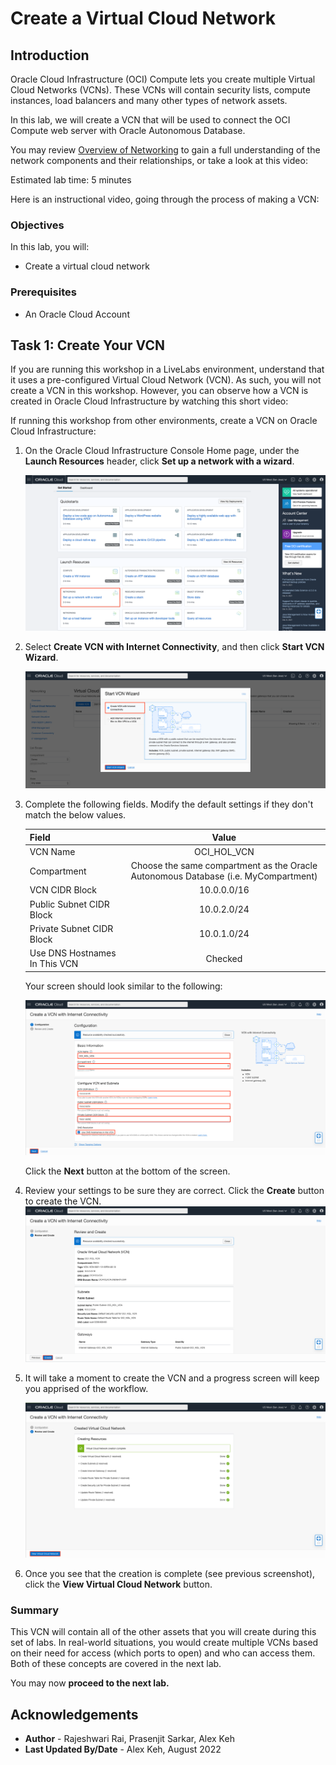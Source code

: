 # Create a Virtual Cloud Network

## Introduction

Oracle Cloud Infrastructure (OCI) Compute lets you create multiple Virtual Cloud Networks (VCNs). These VCNs will contain security lists, compute instances, load balancers and many other types of network assets. 

In this lab, we will create a VCN that will be used to connect the OCI Compute web server with Oracle Autonomous Database.

You may review [Overview of Networking](https://docs.cloud.oracle.com/iaas/Content/Network/Concepts/overview.htm) to gain a full understanding of the network components and their relationships, or take a look at this video:

[](youtube:mIYSgeX5FkM)

Estimated lab time: 5 minutes

Here is an instructional video, going through the process of making a VCN:

[](youtube:eOGPej8n_ws)

### Objectives
In this lab, you will:
- Create a virtual cloud network

### Prerequisites

* An Oracle Cloud Account

## Task 1: Create Your VCN

If you are running this workshop in a LiveLabs environment, understand that it uses a pre-configured Virtual Cloud Network (VCN). As such, you will not create a VCN in this workshop. However, you can observe how a VCN is created in Oracle Cloud Infrastructure by watching this short video:

 [](youtube:lxQYHuvipx8)

If running this workshop from other environments, create a VCN on Oracle Cloud Infrastructure:

1. On the Oracle Cloud Infrastructure Console Home page, under the **Launch Resources** header, click **Set up a network with a wizard**.

    ![Setup a network with the wizard](./images/setup-vcn.png " ")

2. Select **Create VCN with Internet Connectivity**, and then click **Start VCN Wizard**.

    ![Start VCN wizard](./images/start-wizard.png " ")

3. Complete the following fields. Modify the default settings if they don't match the below values.

    |                  **Field**              |    **Value**  |
    |----------------------------------------|:------------:|
    |VCN Name |OCI\_HOL\_VCN|
    |Compartment |  Choose the same compartment as the Oracle Autonomous Database (i.e. MyCompartment)
    |VCN CIDR Block|10.0.0.0/16|
    |Public Subnet CIDR Block|10.0.2.0/24|
    |Private Subnet CIDR Block|10.0.1.0/24|
    |Use DNS Hostnames In This VCN| Checked|

    Your screen should look similar to the following:

    ![Configure VCN](./images/vcn-configuration.png " ")

     Click the **Next** button at the bottom of the screen.

4. Review your settings to be sure they are correct. Click the **Create** button to create the VCN. 
    ![Review VCN configuration](./images/review-vcn.png " ")

5. It will take a moment to create the VCN and a progress screen will keep you apprised of the workflow.

    ![VCN workflow progress](./images/workflow.png " ")

6. Once you see that the creation is complete (see previous screenshot), click the **View Virtual Cloud Network** button.


### Summary

This VCN will contain all of the other assets that you will create during this set of labs. In real-world situations, you would create multiple VCNs based on their need for access (which ports to open) and who can access them. Both of these concepts are covered in the next lab. 

You may now **proceed to the next lab.**

## Acknowledgements

- **Author** - Rajeshwari Rai, Prasenjit Sarkar, Alex Keh 
- **Last Updated By/Date** - Alex Keh, August 2022